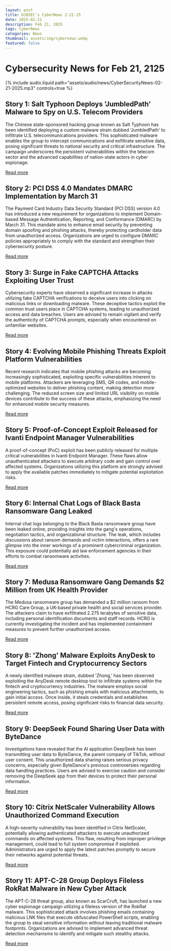 ```yaml
---
layout: post
title: DJBSEC's CyberNews 2-21-25
date: 2025-02-21
description: Feb 21, 2025
tags: CyberNews
categories: News
thumbnail: assets/img/cybernews.webp
featured: false
---
```


# Cybersecurity News for Feb 21, 2125

<div class="row mt-3">
    <div class="col-sm mt-3 mt-md-0">
        {% include audio.liquid path="assets/audio/news/CyberSecurityNews-02-21-2025.mp3" controls=true %}
    </div>
</div>


## Story 1: Salt Typhoon Deploys 'JumbledPath' Malware to Spy on U.S. Telecom Providers

The Chinese state-sponsored hacking group known as Salt Typhoon has been identified deploying a custom malware strain dubbed 'JumbledPath' to infiltrate U.S. telecommunications providers. This sophisticated malware enables the group to intercept communications and exfiltrate sensitive data, posing significant threats to national security and critical infrastructure. The campaign underscores the persistent vulnerabilities within the telecom sector and the advanced capabilities of nation-state actors in cyber espionage.

[Read more](https://securityaffairs.com/174460/apt/salt-typhoon-custom-malware-jumbledpath-to-spy-u-s-telecom-providers.html)

## Story 2: PCI DSS 4.0 Mandates DMARC Implementation by March 31

The Payment Card Industry Data Security Standard (PCI DSS) version 4.0 has introduced a new requirement for organizations to implement Domain-based Message Authentication, Reporting, and Conformance (DMARC) by March 31. This mandate aims to enhance email security by preventing domain spoofing and phishing attacks, thereby protecting cardholder data from unauthorized access. Organizations are urged to configure DMARC policies appropriately to comply with the standard and strengthen their cybersecurity posture.

[Read more](https://thehackernews.com/2025/02/pci-dss-40-mandates-dmarc-by-31st-march.html)

## Story 3: Surge in Fake CAPTCHA Attacks Exploiting User Trust

Cybersecurity experts have observed a significant increase in attacks utilizing fake CAPTCHA verifications to deceive users into clicking on malicious links or downloading malware. These deceptive tactics exploit the common trust users place in CAPTCHA systems, leading to unauthorized access and data breaches. Users are advised to remain vigilant and verify the authenticity of CAPTCHA prompts, especially when encountered on unfamiliar websites.

[Read more](https://www.csoonline.com/article/3829416/fake-captcha-attacks-are-increasing-say-experts.html)

## Story 4: Evolving Mobile Phishing Threats Exploit Platform Vulnerabilities

Recent research indicates that mobile phishing attacks are becoming increasingly sophisticated, exploiting specific vulnerabilities inherent to mobile platforms. Attackers are leveraging SMS, QR codes, and mobile-optimized websites to deliver phishing content, making detection more challenging. The reduced screen size and limited URL visibility on mobile devices contribute to the success of these attacks, emphasizing the need for enhanced mobile security measures.

[Read more](https://www.securitymagazine.com/articles/101408-mobile-phishing-threats-are-evolving-according-to-new-research)

## Story 5: Proof-of-Concept Exploit Released for Ivanti Endpoint Manager Vulnerabilities

A proof-of-concept (PoC) exploit has been publicly released for multiple critical vulnerabilities in Ivanti Endpoint Manager. These flaws allow unauthenticated attackers to execute arbitrary code and gain control over affected systems. Organizations utilizing this platform are strongly advised to apply the available patches immediately to mitigate potential exploitation risks.

[Read more](https://cybersecuritynews.com/ivanti-endpoint-manager-vulnerabilities-proof-of-concept-poc-exploit-released/)

## Story 6: Internal Chat Logs of Black Basta Ransomware Gang Leaked

Internal chat logs belonging to the Black Basta ransomware group have been leaked online, providing insights into the gang's operations, negotiation tactics, and organizational structure. The leak, which includes discussions about ransom demands and victim interactions, offers a rare glimpse into the inner workings of a prominent cybercriminal organization. This exposure could potentially aid law enforcement agencies in their efforts to combat ransomware activities.

[Read more](https://www.bleepingcomputer.com/news/security/black-basta-ransomware-gang-s-internal-chat-logs-leak-online/)

## Story 7: Medusa Ransomware Gang Demands $2 Million from UK Health Provider

The Medusa ransomware group has demanded a $2 million ransom from HCRG Care Group, a UK-based private health and social services provider. The attackers claim to have exfiltrated 2.275 terabytes of sensitive data, including personal identification documents and staff records. HCRG is currently investigating the incident and has implemented containment measures to prevent further unauthorized access.

[Read more](https://www.theregister.com/2025/02/20/medusa_hcrg_ransomware/)

## Story 8: 'Zhong' Malware Exploits AnyDesk to Target Fintech and Cryptocurrency Sectors

A newly identified malware strain, dubbed 'Zhong,' has been observed exploiting the AnyDesk remote desktop tool to infiltrate systems within the fintech and cryptocurrency industries. The malware employs social engineering tactics, such as phishing emails with malicious attachments, to gain initial access. Once inside, it steals credentials and establishes persistent remote access, posing significant risks to financial data security.

[Read more](https://cybersecuritynews.com/new-zhong-malware-exploit-anydesk-tool/)

## Story 9: DeepSeek Found Sharing User Data with ByteDance

Investigations have revealed that the AI application DeepSeek has been transmitting user data to ByteDance, the parent company of TikTok, without user consent. This unauthorized data sharing raises serious privacy concerns, especially given ByteDance's previous controversies regarding data handling practices. Users are advised to exercise caution and consider removing the DeepSeek app from their devices to protect their personal information.

[Read more](https://www.malwarebytes.com/blog/news/2025/02/deepseek-found-to-be-sharing-user-data-with-tiktok-parent-company-bytedance)

## Story 10: Citrix NetScaler Vulnerability Allows Unauthorized Command Execution

A high-severity vulnerability has been identified in Citrix NetScaler, potentially allowing authenticated attackers to execute unauthorized commands on affected systems. This flaw, resulting from improper privilege management, could lead to full system compromise if exploited. Administrators are urged to apply the latest patches promptly to secure their networks against potential threats.

[Read more](https://cybersecuritynews.com/netscaler-vulnerability-unauthorized-command-execution/)

## Story 11: APT-C-28 Group Deploys Fileless RokRat Malware in New Cyber Attack

The APT-C-28 threat group, also known as ScarCruft, has launched a new cyber espionage campaign utilizing a fileless version of the RokRat malware. This sophisticated attack involves phishing emails containing malicious LNK files that execute obfuscated PowerShell scripts, enabling the group to steal sensitive information without leaving traditional malware footprints. Organizations are advised to implement advanced threat detection mechanisms to identify and mitigate such stealthy attacks.

[Read more](https://cybersecuritynews.com/apt-c-28-group-launched-new-cyber-attack-with-fileless-rokrat-malware/)
